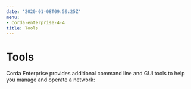 ```yaml
---
date: '2020-01-08T09:59:25Z'
menu:
- corda-enterprise-4-4
title: Tools
---
```



# Tools

Corda Enterprise provides additional command line and GUI tools to help you manage and operate a network:



